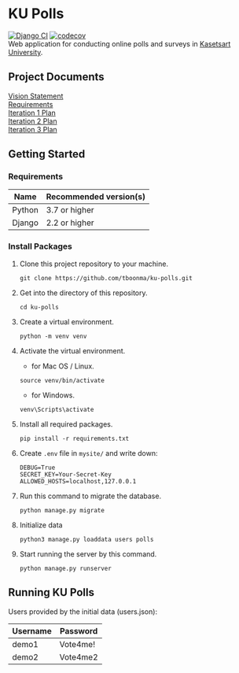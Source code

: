 # KU Polls
[![Django CI](https://github.com/tboonma/ku-polls/actions/workflows/django.yml/badge.svg?branch=master)](https://github.com/tboonma/ku-polls/actions/workflows/django.yml)
[![codecov](https://codecov.io/gh/tboonma/ku-polls/branch/main/graph/badge.svg?token=2MWQ6V5ND5)](https://codecov.io/gh/tboonma/ku-polls)    
Web application for conducting online polls and surveys in [Kasetsart University](https://www.ku.ac.th/).

## Project Documents
[Vision Statement](../../wiki/Vision%20Statement)    
[Requirements](../../wiki/Requirements)    
[Iteration 1 Plan](../../wiki/Iteration%201%20Plan)   
[Iteration 2 Plan](../../wiki/Iteration%202%20Plan)   
[Iteration 3 Plan](../../wiki/Iteration%203%20Plan)

## Getting Started
### Requirements
|Name  | Recommended version(s)|   
|------|-----------------------|
|Python | 3.7 or higher |
|Django | 2.2 or higher |

### Install Packages
1. Clone this project repository to your machine.

    ```
    git clone https://github.com/tboonma/ku-polls.git
    ```
2. Get into the directory of this repository.

    ```
    cd ku-polls
    ```
3. Create a virtual environment.

    ```
    python -m venv venv
    ```
4. Activate the virtual environment.

    - for Mac OS / Linux.   
    ```
    source venv/bin/activate
    ```
    - for Windows.   
    ```
    venv\Scripts\activate
    ```
5. Install all required packages.

    ```
    pip install -r requirements.txt
    ```
6. Create `.env` file in `mysite/` and write down:

    ```
    DEBUG=True
    SECRET_KEY=Your-Secret-Key
    ALLOWED_HOSTS=localhost,127.0.0.1
    ```
9. Run this command to migrate the database.

    ```
    python manage.py migrate
    ```
10. Initialize data
    ```
    python3 manage.py loaddata users polls
    ```
12. Start running the server by this command.
    ```
    python manage.py runserver
    ```

## Running KU Polls
Users provided by the initial data (users.json):

| Username  | Password    |
|-----------|-------------|
| demo1     | Vote4me!    |
| demo2     | Vote4me2    |
